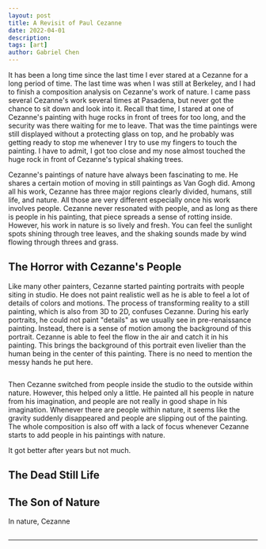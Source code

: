 ```yaml
---
layout: post
title: A Revisit of Paul Cezanne
date: 2022-04-01
description: 
tags: [art]
author: Gabriel Chen
---
```


It has been a long time since the last time I ever stared at a Cezanne for a long period of time. The last time was when I was still at Berkeley, and I had to finish a composition analysis on Cezanne's work of nature. I came pass several Cezanne's work several times at Pasadena, but never got the chance to sit down and look into it. Recall that time, I stared at one of Cezanne's painting with huge rocks in front of trees for too long, and the security was there waiting for me to leave. That was the time paintings were still displayed without a protecting glass on top, and he probably was getting ready to stop me whenever I try to use my fingers to touch the painting. I have to admit, I got too close and my nose almost touched the huge rock in front of Cezanne's typical shaking trees. 

Cezanne's paintings of nature have always been fascinating to me. He shares a certain motion of moving in still paintings as Van Gogh did. Among all his work, Cezanne has three major regions clearly divided, humans, still life, and nature. All those are very different especially once his work involves people. Cezanne never resonated with people, and as long as there is people in his painting, that piece spreads a sense of rotting inside. However, his work in nature is so lively and fresh. You can feel the sunlight spots shining through tree leaves, and the shaking sounds made by wind flowing through threes and grass. 

## The Horror with Cezanne's People

Like many other painters, Cezanne started painting portraits with people siting in studio. He does not paint realistic well as he is able to feel a lot of details of colors and motions. The process of transforming reality to a still painting, which is also from 3D to 2D, confuses Cezanne. During his early portraits, he could not paint "details" as we usually see in pre-renaissance painting. Instead, there is a sense of motion among the background of this portrait. Cezanne is able to feel the flow in the air and catch it in his painting. This brings the background of this portrait even livelier than the human being in the center of this painting. There is no need to mention the messy hands he put here.

![]()

Then Cezanne switched from people inside the studio to the outside within nature. However, this helped only a little. He painted all his people in nature from his imagination, and people are not really in good shape in his imagination. Whenever there are people within nature, it seems like the gravity suddenly disappeared and people are slipping out of the painting. The whole composition is also off with a lack of focus whenever Cezanne starts to add people in his paintings with nature. 

[]()

It got better after years but not much. 


## The Dead Still Life

## The Son of Nature

In nature, Cezanne 

## 


---










